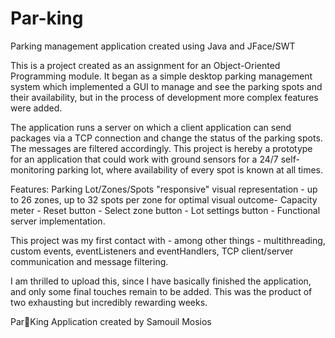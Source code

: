 # Par-king
Parking management application created using Java and JFace/SWT

This is a project created as an assignment for an Object-Oriented Programming module. 
It began as a simple desktop parking management system which implemented a GUI to manage and see the parking spots and their availability,
but in the process of development more complex features were added. 

The application runs a server on which a client application can send packages via a TCP connection and change the status of the parking spots. The messages are filtered accordingly. This project is hereby a prototype for an application that could work with ground sensors for a 24/7 self-monitoring parking lot, where availability of every spot is known at all times.

Features:
Parking Lot/Zones/Spots "responsive" visual representation -
up to 26 zones, up to 32 spots per zone for optimal visual outcome-
Capacity meter -
Reset button - 
Select zone button -
Lot settings button -
Functional server implementation.

This project was my first contact with - among other things - multithreading, custom events, eventListeners and eventHandlers, TCP client/server communication and message filtering.   

I am thrilled to upload this, since I have basically finished the application, and only some final touches remain to be added. This was the product of two exhausting but incredibly rewarding weeks.

Par👑King Application created by Samouil Mosios
